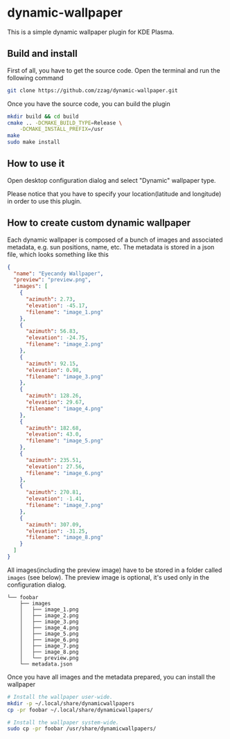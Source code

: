 # dynamic-wallpaper

This is a simple dynamic wallpaper plugin for KDE Plasma.


## Build and install

First of all, you have to get the source code. Open the terminal and run the following
command

```sh
git clone https://github.com/zzag/dynamic-wallpaper.git
```

Once you have the source code, you can build the plugin

```sh
mkdir build && cd build
cmake .. -DCMAKE_BUILD_TYPE=Release \
    -DCMAKE_INSTALL_PREFIX=/usr
make
sudo make install
```

## How to use it

Open desktop configuration dialog and select "Dynamic" wallpaper type.

Please notice that you have to specify your location(latitude and longitude) in
order to use this plugin.


## How to create custom dynamic wallpaper

Each dynamic wallpaper is composed of a bunch of images and associated metadata,
e.g. sun positions, name, etc. The metadata is stored in a json file, which looks
something like this

```json
{
  "name": "Eyecandy Wallpaper",
  "preview": "preview.png",
  "images": [
    {
      "azimuth": 2.73,
      "elevation": -45.17,
      "filename": "image_1.png"
    },
    {
      "azimuth": 56.83,
      "elevation": -24.75,
      "filename": "image_2.png"
    },
    {
      "azimuth": 92.15,
      "elevation": 0.98,
      "filename": "image_3.png"
    },
    {
      "azimuth": 128.26,
      "elevation": 29.67,
      "filename": "image_4.png"
    },
    {
      "azimuth": 182.68,
      "elevation": 43.0,
      "filename": "image_5.png"
    },
    {
      "azimuth": 235.51,
      "elevation": 27.56,
      "filename": "image_6.png"
    },
    {
      "azimuth": 270.81,
      "elevation": -1.41,
      "filename": "image_7.png"
    },
    {
      "azimuth": 307.09,
      "elevation": -31.25,
      "filename": "image_8.png"
    }
  ]
}
```

All images(including the preview image) have to be stored in a folder called
`images` (see below). The preview image is optional, it's used only in the
configuration dialog.

```
└── foobar
    ├── images
    │   ├── image_1.png
    │   ├── image_2.png
    │   ├── image_3.png
    │   ├── image_4.png
    │   ├── image_5.png
    │   ├── image_6.png
    │   ├── image_7.png
    │   ├── image_8.png
    │   └── preview.png
    └── metadata.json
```

Once you have all images and the metadata prepared, you can install the wallpaper

```sh
# Install the wallpaper user-wide.
mkdir -p ~/.local/share/dynamicwallpapers
cp -pr foobar ~/.local/share/dynamicwallpapers/

# Install the wallpaper system-wide.
sudo cp -pr foobar /usr/share/dynamicwallpapers/
```
